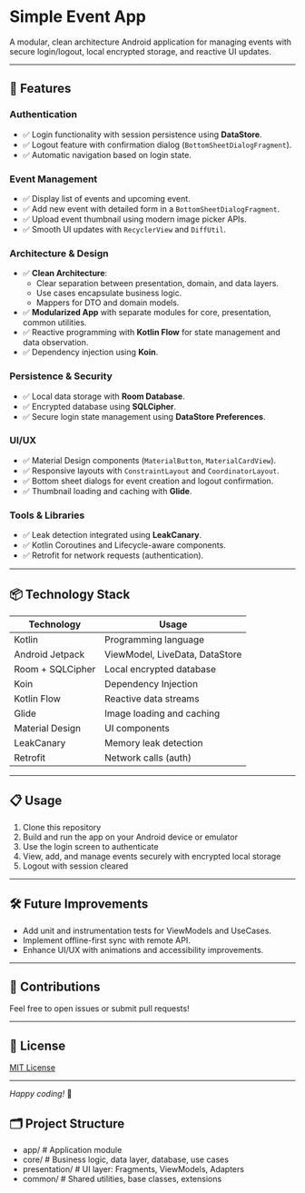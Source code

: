 # Simple Event App

A modular, clean architecture Android application for managing events with secure login/logout, local encrypted storage, and reactive UI updates.

---

## 🚀 Features

### Authentication
- ✅ Login functionality with session persistence using **DataStore**.
- ✅ Logout feature with confirmation dialog (`BottomSheetDialogFragment`).
- ✅ Automatic navigation based on login state.

### Event Management
- ✅ Display list of events and upcoming event.
- ✅ Add new event with detailed form in a `BottomSheetDialogFragment`.
- ✅ Upload event thumbnail using modern image picker APIs.
- ✅ Smooth UI updates with `RecyclerView` and `DiffUtil`.

### Architecture & Design
- ✅ **Clean Architecture**:
  - Clear separation between presentation, domain, and data layers.
  - Use cases encapsulate business logic.
  - Mappers for DTO and domain models.
- ✅ **Modularized App** with separate modules for core, presentation, common utilities.
- ✅ Reactive programming with **Kotlin Flow** for state management and data observation.
- ✅ Dependency injection using **Koin**.

### Persistence & Security
- ✅ Local data storage with **Room Database**.
- ✅ Encrypted database using **SQLCipher**.
- ✅ Secure login state management using **DataStore Preferences**.

### UI/UX
- ✅ Material Design components (`MaterialButton`, `MaterialCardView`).
- ✅ Responsive layouts with `ConstraintLayout` and `CoordinatorLayout`.
- ✅ Bottom sheet dialogs for event creation and logout confirmation.
- ✅ Thumbnail loading and caching with **Glide**.

### Tools & Libraries
- ✅ Leak detection integrated using **LeakCanary**.
- ✅ Kotlin Coroutines and Lifecycle-aware components.
- ✅ Retrofit for network requests (authentication).

---

## 📦 Technology Stack

| Technology       | Usage                         |
|------------------|-------------------------------|
| Kotlin           | Programming language          |
| Android Jetpack  | ViewModel, LiveData, DataStore|
| Room + SQLCipher | Local encrypted database      |
| Koin             | Dependency Injection          |
| Kotlin Flow      | Reactive data streams         |
| Glide            | Image loading and caching     |
| Material Design  | UI components                 |
| LeakCanary       | Memory leak detection         |
| Retrofit         | Network calls (auth)          |

---

## 📋 Usage

1. Clone this repository
2. Build and run the app on your Android device or emulator
3. Use the login screen to authenticate
4. View, add, and manage events securely with encrypted local storage
5. Logout with session cleared

---

## 🛠️ Future Improvements

- Add unit and instrumentation tests for ViewModels and UseCases.
- Implement offline-first sync with remote API.
- Enhance UI/UX with animations and accessibility improvements.

---

## 💬 Contributions

Feel free to open issues or submit pull requests!

---

## 📄 License

[MIT License](LICENSE)

---

*Happy coding!* 🚀


## 🗂️ Project Structure
- app/ # Application module
- core/ # Business logic, data layer, database, use cases
- presentation/ # UI layer: Fragments, ViewModels, Adapters
- common/ # Shared utilities, base classes, extensions
